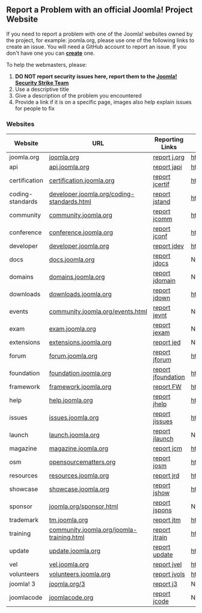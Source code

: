 ## Report a Problem with an official Joomla! Project Website

If you need to report a problem with one of the Joomla! websites owned by the project, for example: joomla.org, please use one of the following links to create an issue. You will need a GitHub account to report an issue. If you don't have one you can **[create](https://github.com/join)** one.

To help the webmasters, please:

1. **DO NOT report security issues here, report them to the [Joomla! Security Strike Team](https://developer.joomla.org/contact-security-team.html)**
2. Use a descriptive title
3. Give a description of the problem you encountered
4. Provide a link if it is on a specific page, images also help explain issues for people to fix

### Websites

Website | URL | Reporting Links | Repository
------- | ------ | ------ | ------
joomla.org | [joomla.org](https://www.joomla.org) | [report j.org](https://github.com/joomla/joomla-websites/issues/new?title=[jorg]%20) | https://github.com/joomla/joomla.org
api | [api.joomla.org](https://api.joomla.org) | [report japi](https://github.com/joomla/api.joomla.org/issues/new?title=[japi]%20) | https://github.com/joomla/api.joomla.org
certification | [certification.joomla.org](https://certification.joomla.org) | [report jcertif](https://github.com/joomla/joomla-websites/issues/new?title=[jcertif]%20) | https://github.com/joomla/certification.joomla.org
coding-standards | [developer.joomla.org/coding-standards.html](https://developer.joomla.org/coding-standards.html) | [report jstand](https://github.com/joomla/joomla-websites/issues/new?title=[jstand]%20) | https://github.com/joomla/coding-standards
community | [community.joomla.org](https://community.joomla.org) | [report jcomm](https://github.com/joomla/community.joomla.org/issues/new?title=[jcomm]%20) | https://github.com/joomla/community.joomla.org
conference | [conference.joomla.org](https://conference.joomla.org) | [report jconf](https://github.com/joomla/joomla-websites/issues/new?title=[jconf]%20) | https://github.com/joomla/conference.joomla.org
developer | [developer.joomla.org](https://developer.joomla.org) | [report jdev](https://github.com/joomla/joomla-websites/issues/new?title=[jdev]%20) | https://github.com/joomla/developer.joomla.org
docs | [docs.joomla.org](https://docs.joomla.org) | [report jdocs](https://github.com/joomla/joomla-websites/issues/new?title=[jdocs]%20) | N/A
domains | [domains.joomla.org](https://domains.joomla.org) | [report jdomain](https://github.com/joomla/joomla-websites/issues/new?title=[jdomain]%20) | N/A
downloads | [downloads.joomla.org](https://downloads.joomla.org) | [report jdown](https://github.com/joomla/downloads.joomla.org/issues/new?title=[jdown]%20) | https://github.com/joomla/downloads.joomla.org
events | [community.joomla.org/events.html](https://community.joomla.org/events.html) | [report jevnt](https://github.com/joomla/joomla-websites/issues/new?title=[jevnt]%20) | N/A
exam | [exam.joomla.org](https://exam.joomla.org) | [report jexam](https://github.com/joomla/joomla-websites/issues/new?title=[jexam]%20) | N/A
extensions | [extensions.joomla.org](https://extensions.joomla.org) | [report jed](https://github.com/joomla/jed-issues/issues/new) | N/A
forum | [forum.joomla.org](https://forum.joomla.org) | [report jforum](https://github.com/joomla/joomla-websites/issues/new?title=[jforum]%20) | https://github.com/joomla/forum.joomla.org
foundation | [foundation.joomla.org](https://foundation.joomla.org) | [report jfoundation](https://github.com/joomla/joomla-websites/issues/new?title=[jfoundation]%20) | https://github.com/joomla/foundation.joomla.org
framework | [framework.joomla.org](https://framework.joomla.org) | [report FW](https://github.com/joomla/framework.joomla.org/issues/new?title=[FW%20Site]&body=Please%20state%20the%20nature%20of%20your%20development%20emergency) | https://github.com/joomla/framework.joomla.org
help | [help.joomla.org](https://help.joomla.org) | [report jhelp](https://github.com/joomla/help.joomla.org/issues/new?title=[jhelp]%20) | https://github.com/joomla/help.joomla.org
issues | [issues.joomla.org](https://issues.joomla.org) | [report jissues](http://issues.joomla.org/tracker/jtracker) | https://github.com/joomla/jissues
launch | [launch.joomla.org](https://launch.joomla.org) | [report jlaunch](https://github.com/joomla/joomla-websites/issues/new?title=[jlaunch]%20) | N/A
magazine | [magazine.joomla.org](https://magazine.joomla.org) | [report jcm](https://github.com/joomla/joomla-websites/issues/new?title=[jcm]%20) | https://github.com/joomla/magazine.joomla.org
osm | [opensourcematters.org](https://opensourcematters.org) | [report josm](https://github.com/joomla/joomla-websites/issues/new?title=[josm]%20) | https://github.com/joomla/opensourcematters.org
resources | [resources.joomla.org](https://resources.joomla.org) | [report jrd](https://github.com/joomla/joomla-websites/issues/new?title=[jrd]%20) | https://github.com/joomla/resources.joomla.org
showcase | [showcase.joomla.org](https://showcase.joomla.org) | [report jshow](https://github.com/joomla/joomla-websites/issues/new?title=[jshow]%20) | https://github.com/joomla/showcase.joomla.org
sponsor | [joomla.org/sponsor.html](https://www.joomla.org/sponsor.html) | [report jspons](https://github.com/joomla/joomla-websites/issues/new?title=[jspons]%20) | N/A
trademark | [tm.joomla.org](https://tm.joomla.org) | [report jtm](https://github.com/joomla/joomla-websites/issues/new?title=[jtm]%20) | https://github.com/joomla/tm.joomla.org
training | [community.joomla.org/joomla-training.html](https://community.joomla.org/joomla-training.html) | [report jtrain](https://github.com/joomla/joomla-websites/issues/new?title=[jtrain]%20) | https://github.com/joomla/community.joomla.org
update | [update.joomla.org](https://update.joomla.org) | [report update](https://github.com/joomla/update.joomla.org/issues/new?title=[update]%20) | https://github.com/joomla/update.joomla.org
vel | [vel.joomla.org](https://vel.joomla.org) | [report jvel](https://github.com/joomla/joomla-websites/issues/new?title=[jvel]%20) | https://github.com/joomla/vel.joomla.org
volunteers | [volunteers.joomla.org](https://volunteers.joomla.org) | [report jvols](https://github.com/joomla/volunteers.joomla.org/issues/new?title=[jvols]%20) | https://github.com/joomla/volunteers.joomla.org
joomla! 3 | [joomla.org/3](https://www.joomla.org/3) | [report j3](https://github.com/joomla/joomla-websites/issues/new?title=[j3]%20) | N/A
joomlacode | [joomlacode.org](http://joomlacode.org) | [report jcode](https://github.com/joomla/joomla-websites/issues/new?title=[jcode]%20) | N/A
